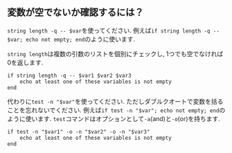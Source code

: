 ## 変数が空でないか確認するには？

`string length -q -- $var`を使ってください.
例えば`if string length -q -- $var; echo not empty; end`のように使います.

`string length`は複数の引数のリストを個別にチェックし, 1つでも空でなければ0を返します.

```fish
if string length -q -- $var1 $var2 $var3
    echo at least one of these variables is not empty
end
```

代わりに`test -n "$var"`を使ってください.
ただしダブルクオートで変数を括ることを忘れないでください.
例えば`if test -n "$var"; echo not empty; end`のように使います.
`test`コマンドはオプションとして`-a`(and)と`-o`(or)を持ちます.

```fish
if test -n "$var1" -o -n "$var2" -o -n "$var3"
    echo at least one of these variables is not empty
end
```
